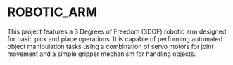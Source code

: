 # ROBOTIC_ARM
This project features a 3 Degrees of Freedom (3DOF) robotic arm designed for basic pick and place operations. It is capable of performing automated object manipulation tasks using a combination of servo motors for joint movement and a simple gripper mechanism for handling objects.
